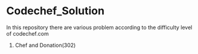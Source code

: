 # Codechef_Solution
In this repository there are various problem according to the difficulty level of codechef.com 
1. Chef and Donation(302) 
